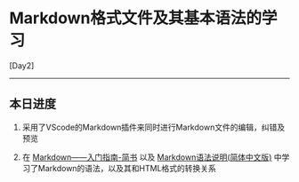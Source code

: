 # Markdown格式文件及其基本语法的学习

[Day2]

* * *

## 本日进度

1. 采用了VScode的Markdown插件来同时进行Markdown文件的编辑，纠错及预览

2. 在 [Markdown——入门指南-简书](http://www.jianshu.com/p/1e402922ee32/) 以及 [Markdown语法说明(简体中文版)](https://www.appinn.com/markdown/index.html) 中学习了Markdown的语法，以及其和HTML格式的转换关系